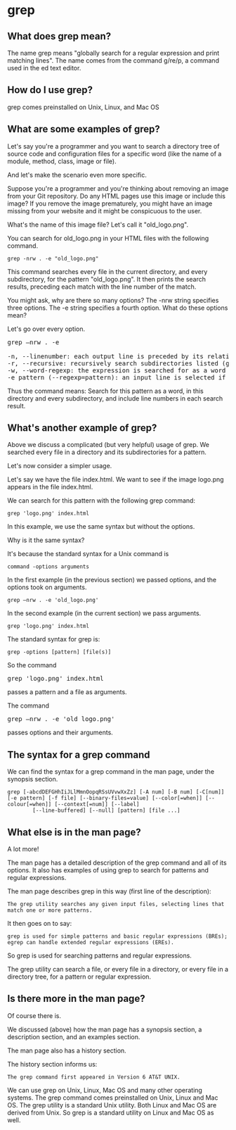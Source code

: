 # grep 

## What does grep mean?

The name grep means "globally search for a regular expression and print matching lines".
The name comes from the command g/re/p, a command used in the ed text editor.

## How do I use grep?

grep comes preinstalled on Unix, Linux, and Mac OS

## What are some examples of grep?

Let's say you're a programmer and you want to search a directory tree of source code and configuration files for a specific word (like the name of a module, method, class, image or file). 

And let's make the scenario even more specific.

Suppose you're a programmer and you're thinking about removing an image from your Git repository. Do any HTML pages use this image or include this image? If you remove the image prematurely, you might have an image missing from your website and it might be conspicuous to the user.

What's the name of this image file? Let's call it "old_logo.png".

You can search for old_logo.png in your HTML files with the following command.

    grep -nrw . -e "old_logo.png"

This command searches every file in the current directory, and every subdirectory, for the pattern "old_logo.png". It then prints the search results, preceding each match with the line number of the match.

You might ask, why are there so many options? The -nrw string specifies three options. The -e string specifies a fourth option. What do these options mean?

Let's go over every option.

<pre>
grep –nrw . -e <pattern> 

-n, --linenumber: each output line is preceded by its relative line number in the file 
-r, --recursive: recursively search subdirectories listed (grep behaves as rgrep) 
-w, --word-regexp: the expression is searched for as a word  
-e pattern (--regexp=pattern): an input line is selected if it matches any of the specified patterns 
</pre>

Thus the command means: Search for this pattern as a word, in this directory and every subdirectory, and include line numbers in each search result.

## What's another example of grep?

Above we discuss a complicated (but very helpful) usage of grep. We searched every file in a directory and its subdirectories for a pattern.

Let's now consider a simpler usage.

Let's say we have the file index.html. We want to see if the image logo.png appears in the file index.html.

We can search for this pattern with the following grep command:

    grep 'logo.png' index.html

In this example, we use the same syntax but without the options. 

Why is it the same syntax? 

It's because the standard syntax for a Unix command is 

    command -options arguments

In the first example (in the previous section) we passed options, and the options took on arguments.

    grep –nrw . -e 'old_logo.png'

In the second example (in the current section) we pass arguments.

    grep 'logo.png' index.html

The standard syntax for grep is:

    grep -options [pattern] [file(s)]

So the command <pre>grep 'logo.png' index.html</pre> passes a pattern and a file as arguments. 

The command <pre>grep –nrw . -e 'old_logo.png'</pre> passes options and their arguments.

## The syntax for a grep command

We can find the syntax for a grep command in the man page, under the synopsis section.

    grep [-abcdDEFGHhIiJLlMmnOopqRSsUVvwXxZz] [-A num] [-B num] [-C[num]] [-e pattern] [-f file] [--binary-files=value] [--color[=when]] [--colour[=when]] [--context[=num]] [--label]
            [--line-buffered] [--null] [pattern] [file ...]

## What else is in the man page?

A lot more! 

The man page has a detailed description of the grep command and all of its options. It also has examples of using grep to search for patterns and regular expressions.

The man page describes grep in this way (first line of the description):

    The grep utility searches any given input files, selecting lines that match one or more patterns.

It then goes on to say:

    grep is used for simple patterns and basic regular expressions (BREs); egrep can handle extended regular expressions (EREs).

So grep is used for searching patterns and regular expressions. 

The grep utility can search a file, or every file in a directory, or every file in a directory tree, for a pattern or regular expression.

## Is there more in the man page?

Of course there is.

We discussed (above) how the man page has a synopsis section, a description section, and an examples section.

The man page also has a history section.

The history section informs us:

    The grep command first appeared in Version 6 AT&T UNIX.

We can use grep on Unix, Linux, Mac OS and many other operating systems. The grep command comes preinstalled on Unix, Linux and Mac OS. The grep utility is a standard Unix utility. Both Linux and Mac OS are derived from Unix. So grep is a standard utility on Linux and Mac OS as well.